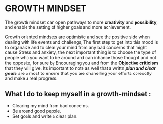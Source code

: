# GROWTH MINDSET
 The growth mindset can open pathways to more **creativity** and **possibility**, and enable the setting of higher goals and more achievement.
 
 Growth orianted mindsets are optimistic and see the positive side when dealing with life events and challengs, The first step to get into this mood is to organaize and to clear your mind from any bad concerns that might cause Stress and anxiety, the next important thing is to choose the type of people who you want to be around and can inhance those thought and not the opposite, for sure by Encouraging you and from the **Objective criticism**  that they will give. Its important to note as well that a writtn ***plan and clear goals*** are a most to ensure that you are chanelling your efforts corecctly and make a real progress. 
 
 ## What I do to keep myself in a growth-mindset : 
 * Clearing my mind from bad concerns.
 * Be around good pepole. 
 * Set goals and write a clear plan.

